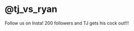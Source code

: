<html>
<h1>@tj_vs_ryan</h1>
  <body>
    <p>Follow us on Insta! 200 followers and TJ gets his cock out!!!</p>
  </body>
</html>
